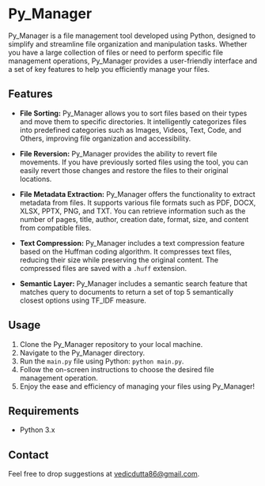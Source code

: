 # Py_Manager

Py_Manager is a file management tool developed using Python, designed to simplify and streamline file organization and manipulation tasks. Whether you have a large collection of files or need to perform specific file management operations, Py_Manager provides a user-friendly interface and a set of key features to help you efficiently manage your files.

## Features

- **File Sorting:** Py_Manager allows you to sort files based on their types and move them to specific directories. It intelligently categorizes files into predefined categories such as Images, Videos, Text, Code, and Others, improving file organization and accessibility.

- **File Reversion:** Py_Manager provides the ability to revert file movements. If you have previously sorted files using the tool, you can easily revert those changes and restore the files to their original locations.

- **File Metadata Extraction:** Py_Manager offers the functionality to extract metadata from files. It supports various file formats such as PDF, DOCX, XLSX, PPTX, PNG, and TXT. You can retrieve information such as the number of pages, title, author, creation date, format, size, and content from compatible files.

- **Text Compression:** Py_Manager includes a text compression feature based on the Huffman coding algorithm. It compresses text files, reducing their size while preserving the original content. The compressed files are saved with a `.huff` extension.
- **Semantic Layer:** Py_Manager includes a semantic search feature that matches query to documents to return a set of top 5 semantically closest options using TF_IDF measure.

## Usage

1. Clone the Py_Manager repository to your local machine.
2. Navigate to the Py_Manager directory.
3. Run the `main.py` file using Python: `python main.py`.
4. Follow the on-screen instructions to choose the desired file management operation.
5. Enjoy the ease and efficiency of managing your files using Py_Manager!

## Requirements

- Python 3.x

## Contact
Feel free to drop suggestions at vedicdutta86@gmail.com.



